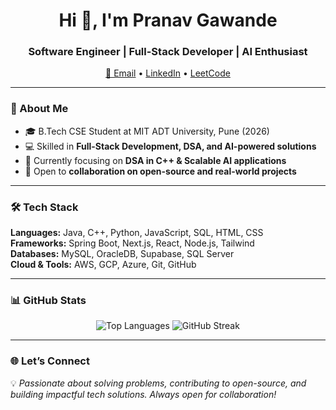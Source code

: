 <h1 align="center">Hi 👋, I'm Pranav Gawande</h1>
<h3 align="center">Software Engineer | Full-Stack Developer | AI Enthusiast</h3>

<p align="center">
  <a href="mailto:gawandepranav27@gmail.com">📧 Email</a> • 
  <a href="https://linkedin.com/in/pranav-gawande">LinkedIn</a> • 
  <a href="https://leetcode.com/u/pranavvv__/">LeetCode</a>
</p>

---

### 🚀 About Me  
- 🎓 B.Tech CSE Student at MIT ADT University, Pune (2026)  
- 💻 Skilled in **Full-Stack Development, DSA, and AI-powered solutions**  
- 🌱 Currently focusing on **DSA in C++ & Scalable AI applications**  
- 🤝 Open to **collaboration on open-source and real-world projects**  
 

---

### 🛠️ Tech Stack  
**Languages:** Java, C++, Python, JavaScript, SQL, HTML, CSS  
**Frameworks:** Spring Boot, Next.js, React, Node.js, Tailwind   
**Databases:** MySQL, OracleDB, Supabase, SQL Server  
**Cloud & Tools:** AWS, GCP, Azure, Git, GitHub  

---

### 📊 GitHub Stats  
<p align="center">
<img src="https://github-readme-stats.vercel.app/api/top-langs?username=pranavv00&show_icons=true&locale=en&layout=compact" alt="Top Languages" />
<img src="https://github-readme-streak-stats.herokuapp.com/?user=pranavv00" alt="GitHub Streak" />
</p>

---

### 🌐 Let’s Connect  
💡 *Passionate about solving problems, contributing to open-source, and building impactful tech solutions. Always open for collaboration!*  

